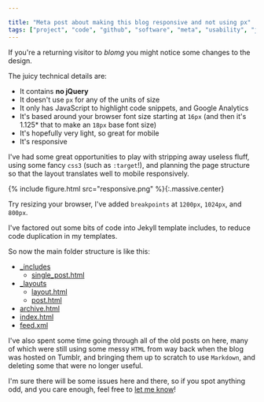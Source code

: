 ```yaml
---

title: "Meta post about making this blog responsive and not using px"
tags: ["project", "code", "github", "software", "meta", "usability", "javascript", "jekyll", "development"]
---
```

If you're a returning visitor to _blomg_ you might notice some changes to the design.

<!-- more -->

The juicy technical details are:
- It contains __no jQuery__
- It doesn't use `px` for any of the units of size
- It only has JavaScript to highlight code snippets, and Google Analytics
- It's based around your browser font size starting at `16px` (and then it's 1.125* that to make an `18px` base font size)
- It's hopefully very light, so great for mobile
- It's responsive

I've had some great opportunities to play with stripping away useless fluff, using some fancy `css3` (such as `:target`!), and planning the page structure so that the layout translates well to mobile responsively.

{% include figure.html src="responsive.png" %}{:.massive.center}

Try resizing your browser, I've added `breakpoints` at `1200px`, `1024px`, and `800px`.

I've factored out some bits of code into Jekyll template includes, to reduce code duplication in my templates.

So now the main folder structure is like this:

- [\_includes](https://github.com/omgmog/omgmog.github.com/tree/master/_includes)
  - [single_post.html](https://github.com/omgmog/omgmog.github.com/blob/master/_includes/single_post.html)
- [\_layouts](https://github.com/omgmog/omgmog.github.com/tree/master/_layouts)
  - [layout.html](https://github.com/omgmog/omgmog.github.com/blob/master/_layouts/layout.html)
  - [post.html](https://github.com/omgmog/omgmog.github.com/blob/master/_layouts/post.html)
- [archive.html](https://github.com/omgmog/omgmog.github.com/blob/master/archive.html)
- [index.html](https://github.com/omgmog/omgmog.github.com/blob/master/index.html)
- [feed.xml](https://github.com/omgmog/omgmog.github.com/blob/master/feed.xml)

I've also spent some time going through all of the old posts on here, many of which were still using some messy `HTML` from way back when the blog was hosted on Tumblr, and bringing them up to scratch to use `Markdown`, and deleting some that were no longer useful.

I'm sure there will be some issues here and there, so if you spot anything odd, and you care enough, feel free to [let me know](https://github.com/omgmog/omgmog.github.com/issues)!
